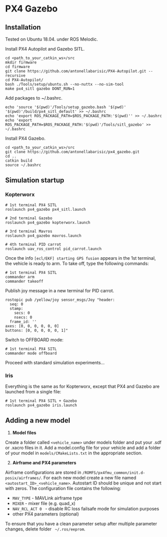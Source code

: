 # PX4 Gazebo

## Installation

Tested on Ubuntu 18.04. under ROS Melodic.

Install PX4 Autopilot and Gazebo SITL.
```
cd <path_to_your_catkin_ws>/src
mkdir firmware
cd firmware
git clone https://github.com/antonellabarisic/PX4-Autopilot.git --recursive
cd PX4-Autopilot/
bash ./Tools/setup/ubuntu.sh --no-nuttx --no-sim-tool
make px4_sitl gazebo DONT_RUN=1
```
Add packages to ~/.bashrc.
```
echo 'source '$(pwd)'/Tools/setup_gazebo.bash '$(pwd)' '$(pwd)'/build/px4_sitl_default' >> ~/.bashrc
echo 'export ROS_PACKAGE_PATH=$ROS_PACKAGE_PATH:'$(pwd)'' >> ~/.bashrc
echo 'export ROS_PACKAGE_PATH=$ROS_PACKAGE_PATH:'$(pwd)'/Tools/sitl_gazebo' >> ~/.bashrc
```
Install PX4 Gazebo.
```
cd <path_to_your_catkin_ws>/src
git clone https://github.com/antonellabarisic/px4_gazebo.git
cd ..
catkin build
source ~/.bashrc
```

## Simulation startup

### Kopterworx
```
# 1st terminal PX4 SITL
roslaunch px4_gazebo px4_sitl.launch

# 2nd terminal Gazebo 
roslaunch px4_gazebo kopterworx.launch

# 3rd terminal Mavros
roslaunch px4_gazebo mavros.launch

# 4th terminal PID carrot
roslaunch uav_ros_control pid_carrot.launch
```
Once the info ```[ecl/EKF] starting GPS fusion``` appears in the 1st terminal, the vehicle is ready to arm. To take off, type the following commands:
```
# 1st terminal PX4 SITL
commander arm
commander takeoff
```
Publish joy message in a new terminal for PID carrot.
```
rostopic pub /yellow/joy sensor_msgs/Joy "header:
  seq: 0
  stamp:
    secs: 0
    nsecs: 0
  frame_id: ''
axes: [0, 0, 0, 0, 0, 0]
buttons: [0, 0, 0, 0, 0, 1]"
```
Switch to OFFBOARD mode:
```
# 1st terminal PX4 SITL
commander mode offboard
```
Proceed with standard simulation experiments...

### Iris

Everything is the same as for Kopterworx, except that PX4 and Gazebo are launched from a single file:
```
# 1st terminal PX4 SITL + Gazebo
roslaunch px4_gazebo iris.launch
```
## Adding a new model

1. **Model files**

Create a folder called ```<vehicle_name>``` under models folder and put your .sdf or .xacro files in it. Add a model.config file for your vehicle and add a folder of your model in ```models/CMakeLists.txt``` in the appropriate section. 

2. **Airframe and PX4 parameters**

Airframe configurations are stored in ```/ROMFS/px4fmu_common/init.d-posix/airframes/```. For each new model create a new file named      ```<autostart_ID>_<vehicle_name>```. Autostart ID should be unique and not start with zeros. The configuration file contains the following:
  - ```MAV_TYPE``` - MAVLink airframe type
  - ```MIXER``` - mixer file (e.g. quad_x)
  - ```NAV_RCL_ACT 0 ``` - disable RC loss failsafe mode for simulation purposes
  - other PX4 parameters (optional)

To ensure that you have a clean parameter setup after multiple parameter changes, delete folder ``` ~/.ros/eeprom```.
